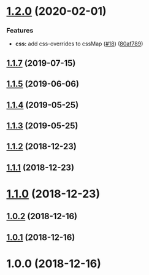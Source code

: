 # [1.2.0](https://github.com/Pickra/copy-code-block/compare/v1.1.7...v1.2.0) (2020-02-01)


### Features

* **css:** add css-overrides to cssMap ([#18](https://github.com/Pickra/copy-code-block/issues/18)) ([80af789](https://github.com/Pickra/copy-code-block/commit/80af78938bb23ba812750d4db541c9fc125aebc9))



## [1.1.7](https://github.com/Pickra/copy-code-block/compare/v1.1.5...v1.1.7) (2019-07-15)



## [1.1.5](https://github.com/Pickra/copy-code-block/compare/v1.1.4...v1.1.5) (2019-06-06)



## [1.1.4](https://github.com/Pickra/copy-code-block/compare/v1.1.3...v1.1.4) (2019-05-25)



## [1.1.3](https://github.com/Pickra/copy-code-block/compare/v1.1.2...v1.1.3) (2019-05-25)



## [1.1.2](https://github.com/Pickra/copy-code-block/compare/v1.1.1...v1.1.2) (2018-12-23)



## [1.1.1](https://github.com/Pickra/copy-code-block/compare/v1.1.0...v1.1.1) (2018-12-23)



# [1.1.0](https://github.com/Pickra/copy-code-block/compare/v1.0.2...v1.1.0) (2018-12-23)



## [1.0.2](https://github.com/Pickra/copy-code-block/compare/v1.0.1...v1.0.2) (2018-12-16)



## [1.0.1](https://github.com/Pickra/copy-code-block/compare/v1.0.0...v1.0.1) (2018-12-16)



# 1.0.0 (2018-12-16)



